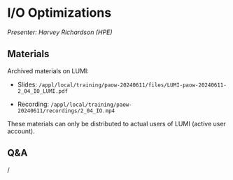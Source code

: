 # I/O Optimizations

*Presenter: Harvey Richardson (HPE)*


## Materials

<!--
Temporary location of materials (for the lifetime of the training project):

-   Slides: `/project/project_465001154/Slides/HPE/07_IO_short_LUMI.pdf`
-->

Archived materials on LUMI:

-   Slides: `/appl/local/training/paow-20240611/files/LUMI-paow-20240611-2_04_IO_LUMI.pdf`

-   Recording: `/appl/local/training/paow-20240611/recordings/2_04_IO.mp4`

These materials can only be distributed to actual users of LUMI (active user account).


## Q&A

/
